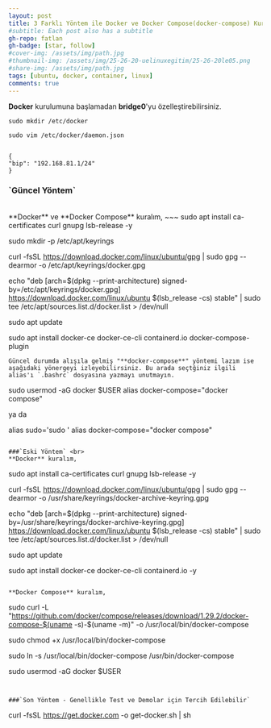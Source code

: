 ```yaml
---
layout: post
title: 3 Farklı Yöntem ile Docker ve Docker Compose(docker-compose) Kurulumu on Ubuntu
#subtitle: Each post also has a subtitle
gh-repo: fatlan
gh-badge: [star, follow]
#cover-img: /assets/img/path.jpg
#thumbnail-img: /assets/img/25-26-20-uelinuxegitim/25-26-20le05.png
#share-img: /assets/img/path.jpg
tags: [ubuntu, docker, container, linux]
comments: true
---
```


**Docker** kurulumuna başlamadan **bridge0**'yu özelleştirebilirsiniz.
~~~
sudo mkdir /etc/docker

sudo vim /etc/docker/daemon.json


{
"bip": "192.168.81.1/24"
}
~~~


<h3>`Güncel Yöntem`</h3> <br>
**Docker** ve **Docker Compose** kuralım,
~~~
sudo apt install ca-certificates curl gnupg lsb-release -y

sudo mkdir -p /etc/apt/keyrings

curl -fsSL https://download.docker.com/linux/ubuntu/gpg | sudo gpg --dearmor -o /etc/apt/keyrings/docker.gpg

echo "deb [arch=$(dpkg --print-architecture) signed-by=/etc/apt/keyrings/docker.gpg] https://download.docker.com/linux/ubuntu $(lsb_release -cs) stable" | sudo tee /etc/apt/sources.list.d/docker.list > /dev/null

sudo apt update

sudo apt install docker-ce docker-ce-cli containerd.io docker-compose-plugin
~~~
Güncel durumda alışıla gelmiş "**docker-compose**" yöntemi lazım ise aşağıdaki yönergeyi izleyebilirsiniz. Bu arada seçtğiniz ilgili alias'ı `.bashrc` dosyasına yazmayı unutmayın.
~~~
sudo usermod -aG docker $USER
alias docker-compose="docker compose"

ya da

alias sudo='sudo '
alias docker-compose="docker compose"
~~~

###`Eski Yöntem` <br>
**Docker** kuralım,
~~~
sudo apt install ca-certificates curl gnupg lsb-release -y

curl -fsSL https://download.docker.com/linux/ubuntu/gpg | sudo gpg --dearmor -o /usr/share/keyrings/docker-archive-keyring.gpg

echo "deb [arch=$(dpkg --print-architecture) signed-by=/usr/share/keyrings/docker-archive-keyring.gpg] https://download.docker.com/linux/ubuntu $(lsb_release -cs) stable" | sudo tee /etc/apt/sources.list.d/docker.list > /dev/null

sudo apt update

sudo apt install docker-ce docker-ce-cli containerd.io -y
~~~

**Docker Compose** kuralım,
~~~
sudo curl -L "https://github.com/docker/compose/releases/download/1.29.2/docker-compose-$(uname -s)-$(uname -m)" -o /usr/local/bin/docker-compose

sudo chmod +x /usr/local/bin/docker-compose

sudo ln -s /usr/local/bin/docker-compose /usr/bin/docker-compose

sudo usermod -aG docker $USER
~~~


###`Son Yöntem - Genellikle Test ve Demolar için Tercih Edilebilir`
~~~
curl -fsSL https://get.docker.com -o get-docker.sh | sh
~~~